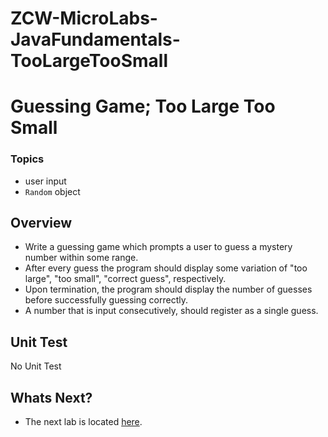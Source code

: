 # ZCW-MicroLabs-JavaFundamentals-TooLargeTooSmall

# Guessing Game; Too Large Too Small

### Topics
* user input
* `Random` object

## Overview
* Write a guessing game which prompts a user to guess a mystery number within some range.
* After every guess the program should display some variation of "too large", "too small", "correct guess", respectively.
* Upon termination, the program should display the number of guesses before successfully guessing correctly.
* A number that is input consecutively, should register as a single guess.

## Unit Test
No Unit Test

## Whats Next?
* The next lab is located [here](https://github.com/Zipcoder/ZCW-MicroLabs-OOP-SumOfInput).
